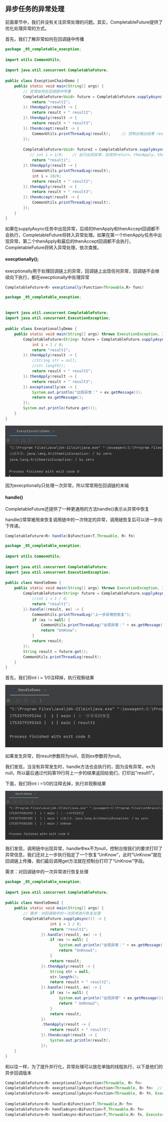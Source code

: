 ## 异步任务的异常处理

前面章节中，我们并没有关注异常处理的问题。其实，CompletableFuture提供了优化处理异常的方式。

首先，我们了解异常如何在回调链中传播

```java
package _05_completable_execption;

import utils.CommonUtils;

import java.util.concurrent.CompletableFuture;

public class ExecptionChainDemo {
    public static void main(String[] args) {
        // 异常如何在回调链中传播
        CompletableFuture<Void> future = CompletableFuture.supplyAsync(() -> {
            return "result1";
        }).thenApply(result -> {
            return result + " result2";
        }).thenApply(result -> {
            return result + " result3";
        }).thenAccept(result -> {
            CommonUtils.printThreadLog(result);     // 控制台输出结果 result1 result2 result3
        });

        CompletableFuture<Void> future2 = CompletableFuture.supplyAsync(() -> {
           // int i = 1/0;    // 此行出现异常，后续的return，thenApply，thenAccept都不会调用执行，CompletableFuture转入异常处理，所以此方法什么也没有返回
            return "result1";
        }).thenApply(result -> {
            CommonUtils.printThreadLog(result);
            int i = 10/0;
            return result + " result2";
        }).thenApply(result -> {
            return result + " result3";
        }).thenAccept(result -> {
            CommonUtils.printThreadLog(result);
        });
    }
}

```

如果在supplyAsync任务中出现异常，后续的thenApply和thenAccept回调都不会执行，CompletableFuture将转入异常处理。如果在第一个thenApply任务中出现异常，第二个thenApply和最后的thenAccept回调都不会执行，CompletableFuture将转入异常处理，依次类推。

#### execptionally();

execptionally用于处理回调链上的异常，回调链上出现任何异常，回调链不会继续向下执行，都在execptionally中处理异常

```java
CompletableFuture<R> execptionally(Function<Throwable,R> func)
```

```java
package _05_completable_execption;


import java.util.concurrent.CompletableFuture;
import java.util.concurrent.ExecutionException;

public class ExecptionallyDemo {
    public static void main(String[] args) throws ExecutionException, InterruptedException {
        CompletableFuture<String> future = CompletableFuture.supplyAsync(() -> {
            int i = 1 / 0;
            return "result1";
        }).thenApply(result -> {
            //String str = null;
            //str.length();
            return result + " result2";
        }).thenApply(result -> {
            return result + " result3";
        }).exceptionally(ex -> {
            System.out.println("出现异常：" + ex.getMessage());
            return ex.getMessage();
        });
        System.out.println(future.get());
    }
}

```

![execptionallyDemo.png](../picture/execptionallyDemo.png)  

因为execptionally只处理一次异常，所以常常用在回调链的末端

#### handle()

CompletableFuture还提供了一种更通用的方法handle()表示从异常中恢复

handle()常常被用来恢复调用链中的一次特定的异常，调用链恢复后可以进一步向下传递。

```java
CompletableFuture<R> handle(BiFunction<T,Throwable, R> fn)
```

```java
package _05_completable_execption;

import utils.CommonUtils;

import java.util.concurrent.CompletableFuture;
import java.util.concurrent.ExecutionException;

public class HandleDemo {
    public static void main(String[] args) throws ExecutionException, InterruptedException {
        CompletableFuture<String> future = CompletableFuture.supplyAsync(() -> {
            //int i = 1 / 0;
            return "result1";
        }).handle((result, ex) -> {
            CommonUtils.printThreadLog("上一步异常的恢复");
            if (ex != null) {
                CommonUtils.printThreadLog("出现异常：" + ex.getMessage());
                return "UnKnow";
            }
            return result;
        });
        String result = future.get();
        CommonUtils.printThreadLog(result);
    }
}
```

首先，我们将int i = 1/0注释掉，执行观察结果

![handleDemo01.png](../picture/handleDemo01.png)

如果发生异常，则result参数将为null，否则ex参数将为null。

我们发现，当没有异常发生时，handle方法也会执行的，因为没有异常，ex为null，所以最后通过代码第19行将上一步的结果返回给我们，打印出"result1"。

下面，我们将int i =1/0的注释去掉，执行并观察结果

![handleDemo02.png](../picture/handleDemo02.png)

我们发现，调用链中出现异常，handle中ex不为null，控制台按我们的要求打印了异常信息，我们还对上一步执行指定了一个恢复“UnKnow”，此时“UnKnow”就在回调链上传播，我们最后调用get方法就在控制台打印了“UnKnow”字段。

需求：对回调链中的一次异常进行恢复处理

```java
package _05_completable_execption;

import java.util.concurrent.CompletableFuture;

public class HandleDemo2 {
    public static void main(String[] args) {
        // 需求：对回调链中的一次异常进行恢复处理
        CompletableFuture.supplyAsync(() -> {
                    int i = 1 / 0;
                    return "result1";
                }).handle((result, ex) -> {
                    if (ex != null) {
                        System.out.println("出现异常：" + ex.getMessage());
                        return "UnKnow1";
                    }
                    return result;
                }).thenApply(result -> {
                    String str = null;
                    str.length();
                    return result + " result2";
                }).handle((result, ex) -> {
                    if (ex != null) {
                        System.out.println("出现异常" + ex.getMessage());
                        return " UnKnow2";
                    }
                    return result;
                })
                .thenApply(result -> {
                    return result + " result3";
                }).thenAccept(result -> {
                    System.out.println(result);
                });
    }
}

```

和以往一样，为了提升并行化，异常处理可以放在单独的线程执行，以下是他们的异步回调版本
```java
CompletableFuture<R> execptionally<Function<Throwable, R> fn>
CompletableFuture<R> execptionallyAsync<Function<Throwable, R> fn>	// jdk17+
CompletableFuture<R> execptionallyAsync<Function<Throwable, R> fn, Executor executor>	// jdk17+

CompletableFuture<R> handle<BiFunction<T,Throwable,R> fn>
CompletableFuture<R> handleAsync<BiFunction<T,Throwable,R> fn>
CompletableFuture<R> handleAsync<BiFunction<T,Throwable,R> fn, Executor executor>
```
